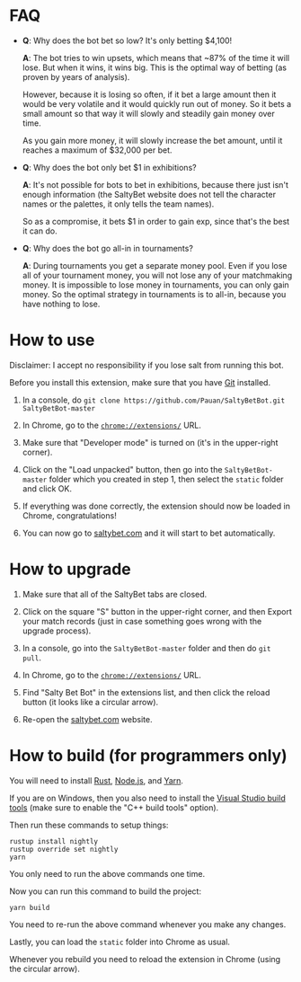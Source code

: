 FAQ
===

* **Q**: Why does the bot bet so low? It's only betting $4,100!

   **A**: The bot tries to win upsets, which means that ~87% of the time it will lose. But when it wins, it wins big. This is the optimal way of betting (as proven by years of analysis).

   However, because it is losing so often, if it bet a large amount then it would be very volatile and it would quickly run out of money. So it bets a small amount so that way it will slowly and steadily gain money over time.

   As you gain more money, it will slowly increase the bet amount, until it reaches a maximum of $32,000 per bet.

* **Q**: Why does the bot only bet $1 in exhibitions?

   **A**: It's not possible for bots to bet in exhibitions, because there just isn't enough information (the SaltyBet website does not tell the character names or the palettes, it only tells the team names).

   So as a compromise, it bets $1 in order to gain exp, since that's the best it can do.

* **Q**: Why does the bot go all-in in tournaments?

   **A**: During tournaments you get a separate money pool. Even if you lose all of your tournament money, you will not lose any of your matchmaking money. It is impossible to lose money in tournaments, you can only gain money. So the optimal strategy in tournaments is to all-in, because you have nothing to lose.

How to use
==========

Disclaimer: I accept no responsibility if you lose salt from running this bot.

Before you install this extension, make sure that you have [Git](https://git-scm.com/downloads) installed.

1. In a console, do `git clone https://github.com/Pauan/SaltyBetBot.git SaltyBetBot-master`

2. In Chrome, go to the [`chrome://extensions/`](chrome://extensions/) URL.

3. Make sure that "Developer mode" is turned on (it's in the upper-right corner).

4. Click on the "Load unpacked" button, then go into the `SaltyBetBot-master` folder which you created in step 1, then select the `static` folder and click OK.

5. If everything was done correctly, the extension should now be loaded in Chrome, congratulations!

6. You can now go to [saltybet.com](http://saltybet.com/) and it will start to bet automatically.

How to upgrade
==============

1. Make sure that all of the SaltyBet tabs are closed.

2. Click on the square "S" button in the upper-right corner, and then Export your match records (just in case something goes wrong with the upgrade process).

3. In a console, go into the `SaltyBetBot-master` folder and then do `git pull`.

4. In Chrome, go to the [`chrome://extensions/`](chrome://extensions/) URL.

5. Find "Salty Bet Bot" in the extensions list, and then click the reload button (it looks like a circular arrow).

6. Re-open the [saltybet.com](http://saltybet.com/) website.

How to build (for programmers only)
===================================

You will need to install [Rust](https://www.rust-lang.org/en-US/install.html), [Node.js](https://nodejs.org/en/download/), and [Yarn](https://yarnpkg.com/en/docs/install#windows-stable).

If you are on Windows, then you also need to install the [Visual Studio build tools](https://visualstudio.microsoft.com/thank-you-downloading-visual-studio/?sku=BuildTools&rel=16) (make sure to enable the "C++ build tools" option).

Then run these commands to setup things:

```
rustup install nightly
rustup override set nightly
yarn
```

You only need to run the above commands one time.

Now you can run this command to build the project:

```
yarn build
```

You need to re-run the above command whenever you make any changes.

Lastly, you can load the `static` folder into Chrome as usual.

Whenever you rebuild you need to reload the extension in Chrome (using the circular arrow).
